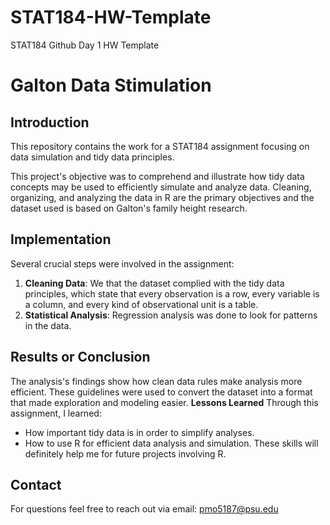 # STAT184-HW-Template
 STAT184 Github Day 1 HW Template

# Galton Data Stimulation
## Introduction
This repository contains the work for a STAT184 assignment focusing on data simulation and tidy data principles.

This project's objective was to comprehend and illustrate how tidy data concepts may be used to efficiently simulate and analyze data. Cleaning, organizing, and analyzing the data in R are the primary objectives and the dataset used is based on Galton's family height research.

## Implementation 
Several crucial steps were involved in the assignment:
1. **Cleaning Data**: We that the dataset complied with the tidy data principles, which state that every observation is a row, every variable is a column, and every kind of observational unit is a table.
2. **Statistical Analysis**: Regression analysis was done to look for patterns in the data.

## Results or Conclusion
The analysis's findings show how clean data rules make analysis more efficient. These guidelines were used to convert the dataset into a format that made exploration and modeling easier.
**Lessons Learned** 
Through this assignment, I learned:
- How important tidy data is in order to simplify analyses. 
- How to use R for efficient data analysis and simulation.
These skills will definitely help me for future projects involving R.

## Contact 
For questions feel free to reach out via email: pmo5187@psu.edu 

